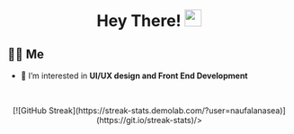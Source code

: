 <h1 align="center">Hey There! <img src="https://raw.githubusercontent.com/MartinHeinz/MartinHeinz/master/wave.gif" width="30px" height="30px"></h1>

## 🙋‍♂️ Me

- 🔭 I’m interested in **UI/UX design and Front End Development** 



<br />



<p align="center">
   [![GitHub Streak](https://streak-stats.demolab.com/?user=naufalanasea)](https://git.io/streak-stats)/>
    </a>
<br/>
</p>
